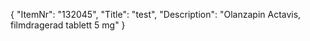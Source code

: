 {
  "ItemNr": "132045",
  "Title": "test",
  "Description": "Olanzapin Actavis, filmdragerad tablett 5 mg"
}